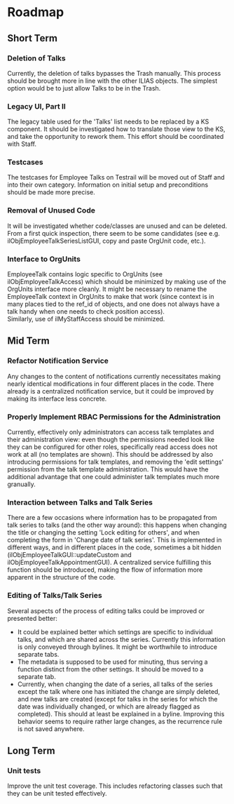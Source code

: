 # Roadmap

## Short Term

### Deletion of Talks

Currently, the deletion of talks bypasses the Trash manually. This
process should be brought more in line with the other ILIAS objects.
The simplest option would be to just allow Talks to be in the Trash.

### Legacy UI, Part II

The legacy table used for the 'Talks' list needs to be replaced by
a KS component. It should be investigated how to translate those view
to the KS, and take the opportunity to rework them. This effort should
be coordinated with Staff.

### Testcases

The testcases for Employee Talks on Testrail will be moved out of Staff
and into their own category. Information on initial setup and preconditions
should be made more precise.

### Removal of Unused Code

It will be investigated whether code/classes are unused and can be
deleted. From a first quick inspection, there seem to be some candidates
(see e.g. ilObjEmployeeTalkSeriesListGUI, copy and paste OrgUnit code,
etc.).

### Interface to OrgUnits

EmployeeTalk contains logic specific to OrgUnits (see 
ilObjEmployeeTalkAccess) which should be minimized by making use of
the OrgUnits interface more cleanly. It might be necessary to rename the
EmployeeTalk context in OrgUnits to make that work (since context is in
many places tied to the ref_id of objects, and one does not always have a
talk handy when one needs to check position access).<br>
Similarly, use of ilMyStaffAccess should be minimized.

## Mid Term

### Refactor Notification Service

Any changes to the content of notifications currently necessitates making
nearly identical modifications in four different places in the code. There
already is a centralized notification service, but it could be improved by
making its interface less concrete.

### Properly Implement RBAC Permissions for the Administration

Currently, effectively only administrators can access talk templates and
their administration view: even though the permissions needed look like
they can be configured for other roles, specifically read access does
not work at all (no templates are shown). This should be addressed by also
introducing permissions for talk templates, and removing the 'edit settings'
permission from the talk template administration. This would have the 
additional advantage that one could administer talk templates much more
granually.

### Interaction between Talks and Talk Series

There are a few occasions where information has to be propagated from talk
series to talks (and the other way around): this happens when changing the
title or changing the setting 'Lock editing for others', and when completing
the form in 'Change date of talk series'. This is implemented in different
ways, and in different places in the code, sometimes a bit hidden
(ilObjEmployeeTalkGUI::updateCustom and ilObjEmployeeTalkAppointmentGUI).
A centralized service fulfilling this function should be introduced, making
the flow of information more apparent in the structure of the code.

### Editing of Talks/Talk Series

Several aspects of the process of editing talks could be improved or
presented better:
- It could be explained better which settings are specific to individual
talks, and which are shared across the series. Currently this information
is only conveyed through bylines. It might be worthwhile to introduce 
separate tabs.
- The metadata is supposed to be used for minuting, thus serving a function
distinct from the other settings. It should be moved to a separate tab.
- Currently, when changing the date of a series, all talks of the series
except the talk where one has initiated the change are simply deleted, and
new talks are created (except for talks in the series for which the
date was individually changed, or which are already flagged as completed).
This should at least be explained in a byline. Improving this behavior
seems to require rather large changes, as the recurrence rule is not saved
anywhere.

## Long Term

### Unit tests

Improve the unit test coverage. This includes refactoring classes such
that they can be unit tested effectively.
